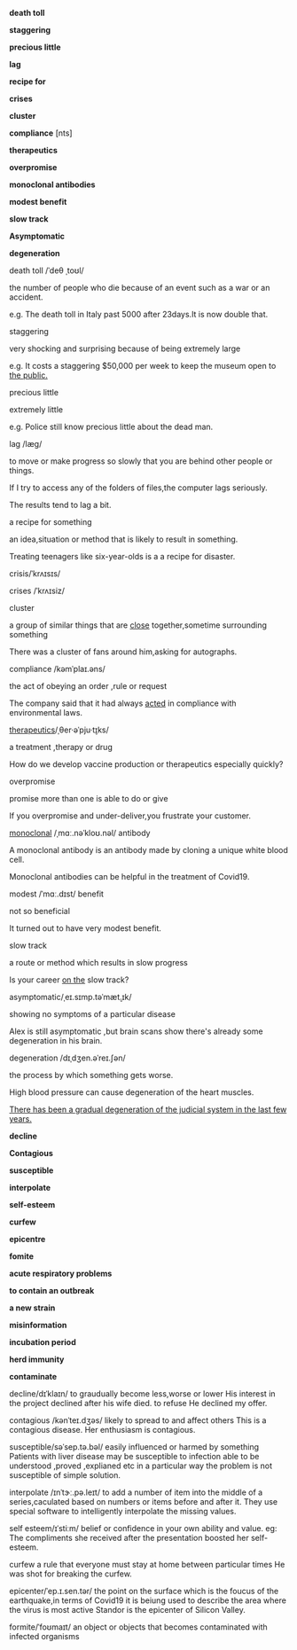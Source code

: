 **death toll**

**staggering**  

**precious little**

**lag**

**recipe for**



**crises** 

**cluster**

**compliance**  [nts]

**therapeutics**

**overpromise**



**monoclonal antibodies**

**modest benefit**

**slow track**

**Asymptomatic**

**degeneration**









death toll /ˈdeθ ˌtoʊl/

the number of people who die because of an event such as a war or an accident.

e.g. The death toll in Italy past 5000 after 23days.It is now double that.



staggering 

very shocking and surprising because of being extremely large

e.g. It costs a staggering $50,000 per week to keep the museum open to <u>the public.</u>



precious little 

extremely little 

e.g. Police still know precious little about the dead man.



lag /læɡ/

to move or make progress so slowly that you are behind other people or things.

If I try to access any of the folders of files,the computer lags seriously.

The results tend to lag a bit.



a recipe for something

an idea,situation or method that is likely to result in something.

Treating  teenagers like six-year-olds is a a recipe for disaster.





crisis/ˈkrʌɪsɪs/

crises /ˈkrʌɪsiz/



cluster

a group of similar things that are <u>close</u> together,sometime surrounding something

There was a cluster of fans around him,asking for autographs.



compliance /kəmˈplaɪ.əns/

the act of obeying an order ,rule or request

The company said that it had always <u>acted</u> in compliance with environmental laws.



<u>therapeutics</u>/ˌθer·əˈpju·t̬ɪks/

a treatment ,therapy or drug

How do we develop vaccine production or therapeutics especially quickly?



overpromise

promise more  than one is able to do or give

If you overpromise and under-deliver,you frustrate your customer.



<u>monoclonal</u> /ˌmɑː.nəˈkloʊ.nəl/ antibody

A monoclonal antibody is an antibody made by cloning a unique white blood cell.

Monoclonal antibodies can be helpful in the treatment of Covid19.



modest /ˈmɑː.dɪst/ benefit

not so beneficial

It turned out to have very modest benefit.



slow track 

a route or method which results in slow progress

Is your career <u>on the</u> slow track?



asymptomatic/ˌeɪ.sɪmp.təˈmæt̬.ɪk/

showing no symptoms of a particular disease

Alex is still asymptomatic ,but brain scans show there's already some degeneration in his brain.



degeneration /dɪˌdʒen.əˈreɪ.ʃən/

the process by which something gets worse.

High blood pressure can cause degeneration of the heart muscles.

<u>There has been a gradual degeneration of the judicial system in the last few years.</u>





**decline**

**Contagious**

**susceptible**

**interpolate**

 **self-esteem**
 
 
 
 **curfew**

**epicentre**

**fomite**

**acute respiratory problems**

**to contain an outbreak**


**a new strain**

**misinformation**

**incubation period**

**herd immunity**

**contaminate**

decline/dɪˈklaɪn/
to graudually become less,worse or lower
His interest in the project declined after his wife died.
to refuse
He declined my offer.

contagious /kənˈteɪ.dʒəs/
likely to spread to and affect others
This is a contagious disease.
Her enthusiasm is contagious.

susceptible/səˈsep.tə.bəl/
easily influenced or harmed by something
Patients with liver disease may be susceptible to infection
able to be understood ,proved ,explianed etc in a particular way
the problem is not susceptible of simple solution.

interpolate /ɪnˈtɝː.pə.leɪt/
to add a number of item into the middle of a series,caculated based on numbers or items before and after it.
They use special software to intelligently interpolate the missing values.

self esteem/ɪˈstiːm/
belief or confidence in your own ability and value.
eg: The compliments she received after the presentation boosted her self-esteem.


curfew
a rule that everyone must stay at home between particular times
He was shot for breaking the curfew.

epicenter/ˈep.ɪ.sen.tər/
the point on the surface which is the foucus of the earthquake,in terms of Covid19 it is beiung used to describe the area where the virus is most active
Standor is the epicenter of Silicon Valley.

formite/ˈfoʊmaɪt/
an object or objects that becomes contaminated with infected organisms
